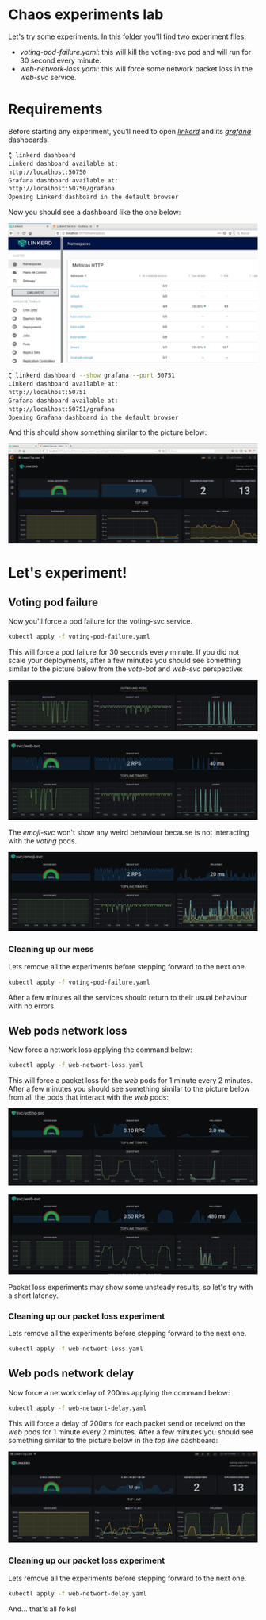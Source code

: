 # Chaos experiments lab

Let's try some experiments.
In this folder you'll find two experiment files:

* _voting-pod-failure.yaml_: this will kill the voting-svc pod and will run for 30 second every minute.
* _web-network-loss.yaml_: this will force some network packet loss in the _web-svc_ service.

# Requirements

Before starting any experiment, you'll need to open _[linkerd](https://linkerd.io)_ and its _[grafana](https://grafana.com)_ dashboards.

``` bash
ζ linkerd dashboard                                                                                                                                                             [167f703] 
Linkerd dashboard available at:
http://localhost:50750
Grafana dashboard available at:
http://localhost:50750/grafana
Opening Linkerd dashboard in the default browser
```

Now you should see a dashboard like the one below:

![Linkerd dashboard](../../statics/linkerd-dashboard.jpg)

``` bash
ζ linkerd dashboard --show grafana --port 50751                                                                                                                                                         [167f703] 
Linkerd dashboard available at:
http://localhost:50751
Grafana dashboard available at:
http://localhost:50751/grafana
Opening Grafana dashboard in the default browser
```

And this should show something similar to the picture below:

![Grafana dashboard](../../statics/linkerd-grafana-dashboard.jpg)


# Let's experiment!

## Voting pod failure

Now you'll force a pod failure for the voting-svc service.

``` bash
kubectl apply -f voting-pod-failure.yaml
```

This will force a pod failure for 30 seconds every minute. If you did not scale your deployments, after a few minutes you should see something similar to the picture below from the _vote-bot_ and _web-svc_ perspective:

![vote-bot](../../statics/vote-bot-behaviour-for-voting-svc-podfailure.jpg)

![web-svc](../../statics/web-svc-behaviour-for-voting-svc-podfailure.jpg)

The _emoji-svc_ won't show any weird behaviour because is not interacting with the _voting_ pods.

![emoji-svc](../../statics/emoji-svc-behaviour-for-voting-svc-podfailure.jpg)

### Cleaning up our mess

Lets remove all the experiments before stepping forward to the next one.

``` bash
kubectl apply -f voting-pod-failure.yaml
```

After a few minutes all the services should return to their usual behaviour with no errors.

## Web pods network loss

Now force a network loss applying the command below:

``` bash
kubectl apply -f web-networt-loss.yaml
```

This will force a packet loss for the _web_ pods for 1 minute every 2 minutes. After a few minutes you should see something similar to the picture below from all the pods that interact with the _web_ pods:

![voting-svc](../../statics/voting-svc-behaviour-for-web-svc-networkloss.jpg)

![web-svc](../../statics/web-svc-behaviour-for-web-svc-networkloss.png)

Packet loss experiments may show some unsteady results, so let's try with a short latency.

### Cleaning up our packet loss experiment

Lets remove all the experiments before stepping forward to the next one.

``` bash
kubectl apply -f web-networt-loss.yaml
```

## Web pods network delay

Now force a network delay of 200ms applying the command below:

``` bash
kubectl apply -f web-networt-delay.yaml
```

This will force a delay of 200ms for each packet send or received on the _web_ pods for 1 minute every 2 minutes. After a few minutes you should see something similar to the picture below in the _top line_ dashboard:

![top line](../../statics/topline-behaviour-for-web-svc-networkdelay.jpg)

### Cleaning up our packet loss experiment

Lets remove all the experiments before stepping forward to the next one.

``` bash
kubectl apply -f web-networt-delay.yaml
```

And... that's all folks!
